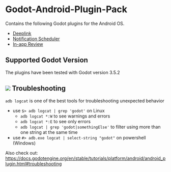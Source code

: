 # Godot-Android-Plugin-Pack
Contains the following Godot plugins for the Android OS.

- [Deeplink](docs/Deeplink.md)
- [Notification Scheduler](docs/NotificationScheduler.md)
- [In-app Review](docs/InappReview.md)

## Supported Godot Version
The plugins have been tested with Godot version 3.5.2

## ![](../godot-addons/notification_scheduler/icon.png?raw=true) Troubleshooting
`adb logcat` is one of the best tools for troubleshooting unexpected behavior
- use `$> adb logcat | grep 'godot'` on Linux
	- `adb logcat *:W` to see warnings and errors
	- `adb logcat *:E` to see only errors
	- `adb logcat | grep 'godot|somethingElse'` to filter using more than one string at the same time
- use `#> adb.exe logcat | select-string "godot"` on powershell (Windows)

Also check out:
https://docs.godotengine.org/en/stable/tutorials/platform/android/android_plugin.html#troubleshooting